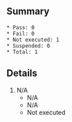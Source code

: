 ## Summary
	* Pass: 0
	* Fail: 0
	* Not executed: 1
	* Suspended: 0
	* Total: 1
## Details
1. N/A
	* N/A
	* N/A
	* Not executed
